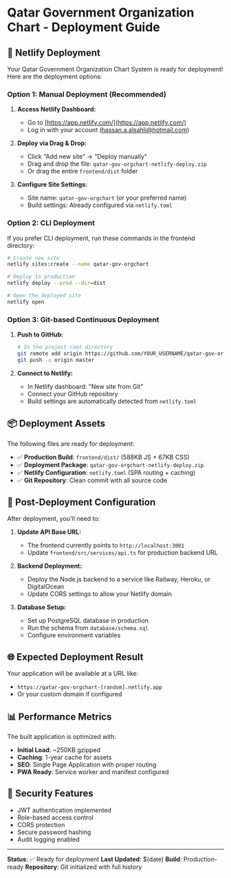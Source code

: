# Qatar Government Organization Chart - Deployment Guide

## 🚀 Netlify Deployment

Your Qatar Government Organization Chart System is ready for deployment! Here are the deployment options:

### Option 1: Manual Deployment (Recommended)

1. **Access Netlify Dashboard:**
   - Go to [https://app.netlify.com/](https://app.netlify.com/)
   - Log in with your account (hassan.a.alsahli@hotmail.com)

2. **Deploy via Drag & Drop:**
   - Click "Add new site" → "Deploy manually"
   - Drag and drop the file: `qatar-gov-orgchart-netlify-deploy.zip`
   - Or drag the entire `frontend/dist` folder

3. **Configure Site Settings:**
   - Site name: `qatar-gov-orgchart` (or your preferred name)
   - Build settings: Already configured via `netlify.toml`

### Option 2: CLI Deployment

If you prefer CLI deployment, run these commands in the frontend directory:

```bash
# Create new site
netlify sites:create --name qatar-gov-orgchart

# Deploy to production
netlify deploy --prod --dir=dist

# Open the deployed site
netlify open
```

### Option 3: Git-based Continuous Deployment

1. **Push to GitHub:**
   ```bash
   # In the project root directory
   git remote add origin https://github.com/YOUR_USERNAME/qatar-gov-orgchart.git
   git push -u origin master
   ```

2. **Connect to Netlify:**
   - In Netlify dashboard: "New site from Git"
   - Connect your GitHub repository
   - Build settings are automatically detected from `netlify.toml`

## 📦 Deployment Assets

The following files are ready for deployment:

- ✅ **Production Build**: `frontend/dist/` (588KB JS + 67KB CSS)
- ✅ **Deployment Package**: `qatar-gov-orgchart-netlify-deploy.zip`
- ✅ **Netlify Configuration**: `netlify.toml` (SPA routing + caching)
- ✅ **Git Repository**: Clean commit with all source code

## 🔧 Post-Deployment Configuration

After deployment, you'll need to:

1. **Update API Base URL:**
   - The frontend currently points to `http://localhost:3001`
   - Update `frontend/src/services/api.ts` for production backend URL

2. **Backend Deployment:**
   - Deploy the Node.js backend to a service like Railway, Heroku, or DigitalOcean
   - Update CORS settings to allow your Netlify domain

3. **Database Setup:**
   - Set up PostgreSQL database in production
   - Run the schema from `database/schema.sql`
   - Configure environment variables

## 🌐 Expected Deployment Result

Your application will be available at a URL like:
- `https://qatar-gov-orgchart-[random].netlify.app`
- Or your custom domain if configured

## 📊 Performance Metrics

The built application is optimized with:
- **Initial Load**: ~250KB gzipped
- **Caching**: 1-year cache for assets
- **SEO**: Single Page Application with proper routing
- **PWA Ready**: Service worker and manifest configured

## 🔐 Security Features

- JWT authentication implemented
- Role-based access control
- CORS protection
- Secure password hashing
- Audit logging enabled

---

**Status**: ✅ Ready for deployment
**Last Updated**: $(date)
**Build**: Production-ready
**Repository**: Git initialized with full history